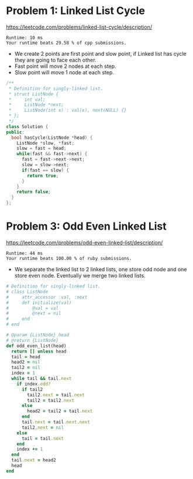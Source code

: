 # Problem 1: Linked List Cycle

https://leetcode.com/problems/linked-list-cycle/description/

```
Runtime: 10 ms
Your runtime beats 29.58 % of cpp submissions.
```

- We create 2 points are first point and slow point, if Linked list has cycle they are going to face each other.
- Fast point will move 2 nodes at each step.
- Slow point will move 1 node at each step.

```c++
/**
 * Definition for singly-linked list.
 * struct ListNode {
 *     int val;
 *     ListNode *next;
 *     ListNode(int x) : val(x), next(NULL) {}
 * };
 */
class Solution {
public:
  bool hasCycle(ListNode *head) {
    ListNode *slow, *fast;
    slow = fast = head;
    while(fast && fast->next) {
      fast = fast->next->next;
      slow = slow->next;
      if(fast == slow) {
        return true;
      }
    }
    return false;
  }
};
```

# Problem 3: Odd Even Linked List

https://leetcode.com/problems/odd-even-linked-list/description/

```
Runtime: 44 ms
Your runtime beats 100.00 % of ruby submissions.
```

- We separate the linked list to 2 linked lists, one store odd node and one store even node. Eventually we merge two linked lists.

```ruby
# Definition for singly-linked list.
# class ListNode
#     attr_accessor :val, :next
#     def initialize(val)
#         @val = val
#         @next = nil
#     end
# end

# @param {ListNode} head
# @return {ListNode}
def odd_even_list(head)
  return [] unless head
  tail = head
  head2 = nil
  tail2 = nil
  index = 1
  while tail && tail.next
    if index.odd?
      if tail2
        tail2.next = tail.next
        tail2 = tail2.next
      else
        head2 = tail2 = tail.next
      end
      tail.next = tail.next.next
      tail2.next = nil
    else
      tail = tail.next
    end
    index += 1
  end
  tail.next = head2
  head
end
```
